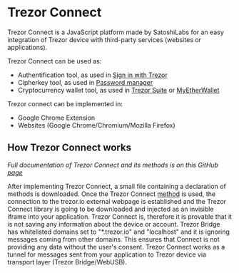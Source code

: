 # Trezor Connect

Trezor Connect is a JavaScript platform made by SatoshiLabs for an easy integration
of Trezor device with third-party services (websites or
applications).

Trezor Connect can be used as:

-   Authentification tool, as used in [Sign in with Trezor](../developers/connect/login-with-trezor.md)
-   Cipherkey tool, as used in [Password manager](https://trezor.io/passwords/)
-   Cryptocurrency wallet tool, as used in [Trezor Suite](https://suite.trezor.io/) or
    [MyEtherWallet](https://www.myetherwallet.com/)

Trezor connect can be implemented in:

-   Google Chrome Extension
-   Websites (Google Chrome/Chromium/Mozilla Firefox)

## How Trezor Connect works

*Full documentation of Trezor Connect and its methods is on this GitHub
[page][]*

After implementing Trezor Connect, a small file containing a declaration
of methods is downloaded. Once the Trezor Connect [method][] is used,
the connection to the trezor.io external webpage is established and the
Trezor Connect library is going to be downloaded and injected as an
invisible iframe into your application. Trezor Connect is,
therefore it is provable that it is not saving any
information about the device or account. Trezor Bridge has whitelisted
domains set to "\*.trezor.io" and "localhost" and it is ignoring
messages coming from other domains. This ensures that Connect is not
providing any data without the user's consent. Trezor Connect works as a
tunnel for messages sent from your application to Trezor device via
transport layer (Trezor Bridge/WebUSB).

  [page]: https://github.com/trezor/trezor-suite/tree/develop/packages/connect
  [method]: https://github.com/trezor/trezor-suite/blob/develop/docs/packages/connect/methods.md
